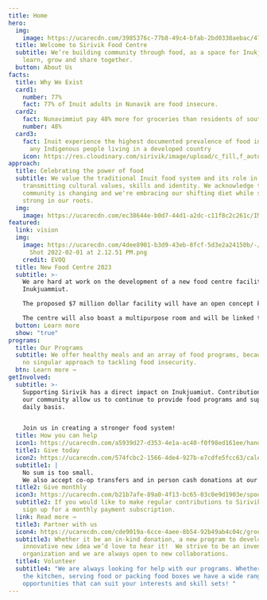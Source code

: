 ```yaml
---
title: Home
hero:
  img:
    image: https://ucarecdn.com/3985376c-77b8-49c4-bfab-2bd0338aebac/47F55329-4337-4D72-AEA0-F86890C36928_1_201_a.jpeg
  title: Welcome to Sirivik Food Centre
  subtitle: We’re building community through food, as a space for Inukjuamiut to
    learn, grow and share together.
  button: About Us
facts:
  title: Why We Exist
  card1:
    number: 77%
    fact: 77% of Inuit adults in Nunavik are food insecure.
  card2:
    fact: Nunavimmiut pay 48% more for groceries than residents of southern Quebec.
    number: 48%
  card3:
    fact: Inuit experience the highest documented prevalence of food insecurity of
      any Indigenous people living in a developed country
    icon: https://res.cloudinary.com/sirivik/image/upload/c_fill,f_auto,g_auto,q_auto,w_auto/v1624595951/Icons/icon_globe_ba29q0.svg
approach:
  title: Celebrating the power of food
  subtitle: We value the traditional Inuit food system and its role in
    transmitting cultural values, skills and identity. We acknowledge that our
    community is changing and we're embracing our shifting diet while standing
    strong in our roots.
  img:
    image: https://ucarecdn.com/ec38644e-b0d7-44d1-a2dc-c11f8c2c261c/IMG_2985.jpg
featured:
  link: vision
  img:
    image: https://ucarecdn.com/4dee8901-b3d9-43eb-8fcf-5d3e2a24150b/-/crop/2284x1210/13,25/-/preview/Screen
      Shot 2022-02-01 at 2.12.51 PM.png
    credit: EVOQ
  title: New Food Centre 2023
  subtitle: >-
    We are hard at work on the development of a new food centre facility for
    Inukjuammiut. 

    The proposed $7 million dollar facility will have an open concept kitchen and large dining room that will dramatically increase our building capacity, allowing more Inukjuammiut to participate in all that Sirivik does. 

    The centre will also boast a multipurpose room and will be linked to the current hydroponic greenhouse, while also establishing a new year round soil based greenhouse for community members to grow their own food. From seed to plate all under one roof!
  button: Learn more
  show: "true"
programs:
  title: Our Programs
  subtitle: We offer healthy meals and an array of food programs, because there’s
    no singular approach to tackling food insecurity.
  btn: Learn more →
getInvolved:
  subtitle: >-
    Supporting Sirivik has a direct impact on Inukjuamiut. Contributions from
    our community allow us to continue to provide food programs and support on a
    daily basis.


    Join us in creating a stronger food system!
  title: How you can help
  icon1: https://ucarecdn.com/a5939d27-d353-4e1a-ac40-f0f98ed161ee/hand-giving.svg
  title1: Give today
  icon2: https://ucarecdn.com/574fcbc2-1566-4de4-927b-e7cdfe5fcc63/calendar.svg
  subtitle1: |
    No sum is too small.
    We also accept co-op transfers and in person cash donations at our location.
  title2: Give monthly
  icon3: https://ucarecdn.com/b21b7afe-89a0-4f13-bc65-03c0e9d1903e/spoon-knife.svg
  subtitle2: If you would like to make regular contributions to Sirivik you can
    sign up for a monthly payment subscription.
  link: Read more →
  title3: Partner with us
  icon4: https://ucarecdn.com/cde9019a-6cce-4aee-8b54-92b49ab4c04c/group.svg
  subtitle3: Whether it be an in-kind donation, a new program to develop or an
    innovative new idea we’d love to hear it!  We strive to be an inventive
    organization and we are always open to new collaborations.
  title4: Volunteer
  subtitle4: "We are always looking for help with our programs. Whether it’s in
    the kitchen, serving food or packing food boxes we have a wide range of
    opportunities that can suit your interests and skill sets! "
---
```

